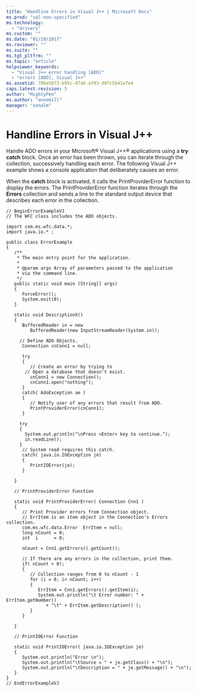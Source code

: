 ```yaml
---
title: "Handline Errors in Visual J++ | Microsoft Docs"
ms.prod: "sql-non-specified"
ms.technology:
  - "drivers"
ms.custom: ""
ms.date: "01/19/2017"
ms.reviewer: ""
ms.suite: ""
ms.tgt_pltfrm: ""
ms.topic: "article"
helpviewer_keywords: 
  - "Visual J++ error handling [ADO]"
  - "errors [ADO], Visual J++"
ms.assetid: 70be5873-b95c-47a6-a793-d97c5b41e7e4
caps.latest.revision: 5
author: "MightyPen"
ms.author: "annemill"
manager: "sonalm"
---
```

# Handline Errors in Visual J++
Handle ADO errors in your Microsoft® Visual J++® applications using a **try catch** block. Once an error has been thrown, you can iterate through the collection, successively handling each error. The following Visual J++ example shows a console application that deliberately causes an error.  
  
 When the **catch** block is activated, it calls the PrintProviderError function to display the errors. The PrintProviderError function iterates through the **Errors** collection and sends a line to the standard output device that describes each error in the collection.  
  
```  
// BeginErrorExampleVJ  
// The WFC class includes the ADO objects.  
  
import com.ms.wfc.data.*;  
import java.io.* ;  
  
public class ErrorExample  
{  
   /**  
    * The main entry point for the application.   
    *  
    * @param args Array of parameters passed to the application  
    * via the command line.  
    */  
   public static void main (String[] args)  
   {  
      ForceError();  
      System.exit(0);  
   }  
  
   static void DescriptionX()  
   {  
      BufferedReader in = new   
         BufferedReader(new InputStreamReader(System.in));  
  
     // Define ADO Objects.  
      Connection cnConn1 = null;  
  
      try  
      {  
         // Create an error by trying to  
       // Open a database that doesn't exist.  
         cnConn1 = new Connection();  
         cnConn1.open("nothing");  
      }  
      catch( AdoException ae )  
      {  
         // Notify user of any errors that result from ADO.  
         PrintProviderError(cnConn1);  
      }  
  
     try  
     {  
       System.out.println("\nPress <Enter> key to continue.");  
       in.readLine();  
     }  
      // System read requires this catch.  
      catch( java.io.IOException je)  
      {  
         PrintIOError(je);  
      }  
  
   }  
  
   // PrintProviderError Function  
  
   static void PrintProviderError( Connection Cnn1 )  
   {  
      // Print Provider errors from Connection object.  
      // ErrItem is an item object in the Connection's Errors collection.  
      com.ms.wfc.data.Error  ErrItem = null;  
      long nCount = 0;  
      int  i      = 0;  
  
      nCount = Cnn1.getErrors().getCount();  
  
      // If there are any errors in the collection, print them.  
      if( nCount > 0);  
      {  
         // Collection ranges from 0 to nCount - 1  
         for (i = 0; i< nCount; i++)  
         {  
            ErrItem = Cnn1.getErrors().getItem(i);  
            System.out.println("\t Error number: " + ErrItem.getNumber()  
               + "\t" + ErrItem.getDescription() );  
         }  
      }  
  
   }  
  
   // PrintIOError Function  
  
   static void PrintIOError( java.io.IOException je)  
   {  
      System.out.println("Error \n");  
      System.out.println("\tSource = " + je.getClass() + "\n");  
      System.out.println("\tDescription = " + je.getMessage() + "\n");  
   }  
}  
// EndErrorExampleVJ  
```